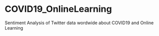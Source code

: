 # COVID19_OnlineLearning
Sentiment Analysis of Twitter data wordwide about COVID19 and Online Learning
